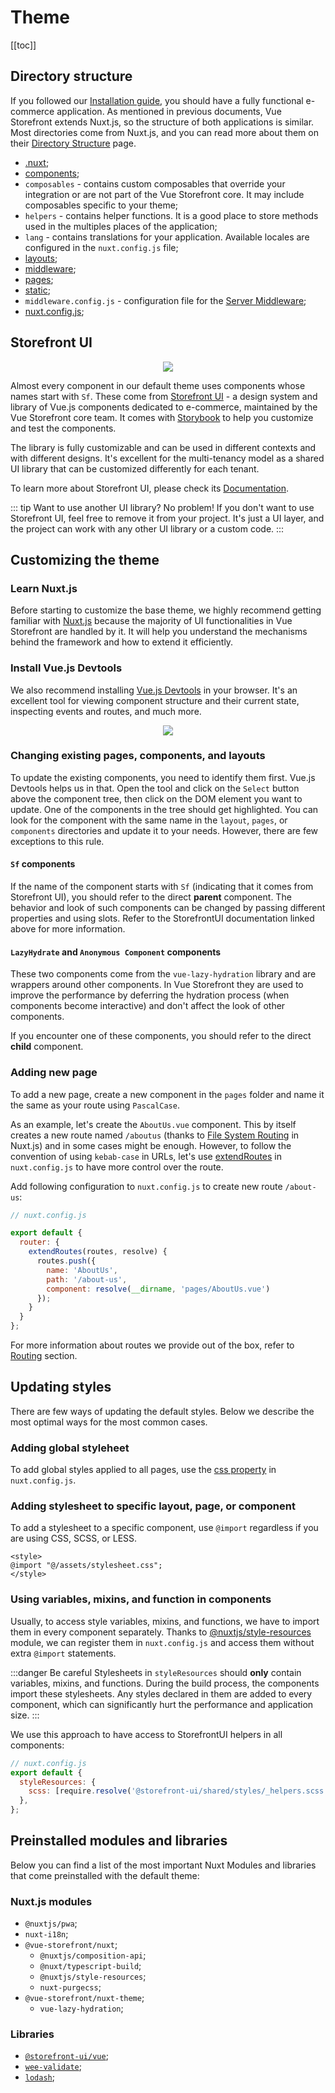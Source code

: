 # Theme

[[toc]]

## Directory structure

If you followed our [Installation guide](/general/installation), you should have a fully functional e-commerce application. As mentioned in previous documents, Vue Storefront extends Nuxt.js, so the structure of both applications is similar. Most directories come from Nuxt.js, and you can read more about them on their [Directory Structure](https://nuxtjs.org/docs/2.x/get-started/directory-structure) page.

* [.nuxt](https://nuxtjs.org/docs/2.x/directory-structure/nuxt);
* [components](https://nuxtjs.org/docs/2.x/directory-structure/components);
* `composables` - contains custom composables that override your integration or are not part of the Vue Storefront core. It may include composables specific to your theme;
* `helpers` - contains helper functions. It is a good place to store methods used in the multiples places of the application;
* `lang` - contains translations for your application. Available locales are configured in the `nuxt.config.js` file;
* [layouts](https://nuxtjs.org/docs/2.x/directory-structure/layouts);
* [middleware](https://nuxtjs.org/docs/2.x/directory-structure/middleware);
* [pages](https://nuxtjs.org/docs/2.x/directory-structure/pages);
* [static](https://nuxtjs.org/docs/2.x/directory-structure/static);
* `middleware.config.js` - configuration file for the [Server Middleware](/advanced/server-middleware);
* [nuxt.config.js](https://nuxtjs.org/docs/2.x/directory-structure/nuxt-config);

## Storefront UI

<center>
<img src="../images/theme/storefront-ui.jpg" />
</center>

Almost every component in our default theme uses components whose names start with `Sf`. These come from [Storefront UI](http://storefrontui.io/) - a design system and library of Vue.js components dedicated to e-commerce, maintained by the Vue Storefront core team. It comes with [Storybook](https://storybook.storefrontui.io/) to help you customize and test the components.

The library is fully customizable and can be used in different contexts and with different designs.
It's excellent for the multi-tenancy model as a shared UI library that can be customized differently for each tenant.

To learn more about Storefront UI, please check its [Documentation](https://docs.storefrontui.io/).

::: tip Want to use another UI library? No problem!
If you don't want to use Storefront UI, feel free to remove it from your project. It's just a UI layer, and the project can work with any other UI library or a custom code.
:::

## Customizing the theme

### Learn Nuxt.js

Before starting to customize the base theme, we highly recommend getting familiar with [Nuxt.js](https://nuxtjs.org/) because the majority of UI functionalities in Vue Storefront are handled by it. It will help you understand the mechanisms behind the framework and how to extend it efficiently.

### Install Vue.js Devtools

We also recommend installing [Vue.js Devtools](https://github.com/vuejs/vue-devtools#installation) in your browser. It's an excellent tool for viewing component structure and their current state, inspecting events and routes, and much more.

<center>
<img src="../images/theme/vue-devtools.jpg" />
</center>

### Changing existing pages, components, and layouts

To update the existing components, you need to identify them first. Vue.js Devtools helps us in that. Open the tool and click on the `Select` button above the component tree, then click on the DOM element you want to update. One of the components in the tree should get highlighted. You can look for the component with the same name in the `layout`, `pages`, or `components` directories and update it to your needs. However, there are few exceptions to this rule.

#### `Sf` components

If the name of the component starts with `Sf` (indicating that it comes from Storefront UI), you should refer to the direct **parent** component. The behavior and look of such components can be changed by passing different properties and using slots. Refer to the StorefrontUI documentation linked above for more information.

#### `LazyHydrate` and `Anonymous Component` components

These two components come from the `vue-lazy-hydration` library and are wrappers around other components. In Vue Storefront they are used to improve the performance by deferring the hydration process (when components become interactive) and don't affect the look of other components.

If you encounter one of these components, you should refer to the direct **child** component. 

### Adding new page

To add a new page, create a new component in the `pages` folder and name it the same as your route using `PascalCase`.

As an example, let's create the `AboutUs.vue` component. This by itself creates a new route named `/aboutus` (thanks to [File System Routing](https://nuxtjs.org/docs/2.x/features/file-system-routing/) in Nuxt.js) and in some cases might be enough. However, to follow the convention of using `kebab-case` in URLs, let's use [extendRoutes](https://nuxtjs.org/guides/configuration-glossary/configuration-router#extendroutes) in `nuxt.config.js` to have more control over the route.

Add following configuration to `nuxt.config.js` to create new route `/about-us`:

```javascript
// nuxt.config.js

export default {
  router: {
    extendRoutes(routes, resolve) {
      routes.push({
        name: 'AboutUs',
        path: '/about-us',
        component: resolve(__dirname, 'pages/AboutUs.vue')
      });
    }
  }
};
```

For more information about routes we provide out of the box, refer to [Routing](../general/key-concepts.html#routing) section.

## Updating styles

There are few ways of updating the default styles. Below we describe the most optimal ways for the most common cases.

### Adding global styleheet

To add global styles applied to all pages, use the [css property](https://nuxtjs.org/docs/2.x/configuration-glossary/configuration-css/) in `nuxt.config.js`.

### Adding stylesheet to specific layout, page, or component

To add a stylesheet to a specific component, use `@import` regardless if you are using CSS, SCSS, or LESS.

```vue
<style>
@import "@/assets/stylesheet.css";
</style>
```

### Using variables, mixins, and function in components

Usually, to access style variables, mixins, and functions, we have to import them in every component separately. Thanks to [@nuxtjs/style-resources](https://github.com/nuxt-community/style-resources-module#readme) module, we can register them in `nuxt.config.js` and access them without extra `@import` statements.

:::danger Be careful
Stylesheets in `styleResources` should **only** contain variables, mixins, and functions. During the build process, the components import these stylesheets. Any styles declared in them are added to every component, which can significantly hurt the performance and application size.
:::

We use this approach to have access to StorefrontUI helpers in all components:

```js
// nuxt.config.js
export default {
  styleResources: {
    scss: [require.resolve('@storefront-ui/shared/styles/_helpers.scss', { paths: [process.cwd()] })]
  },
};
```

## Preinstalled modules and libraries

Below you can find a list of the most important Nuxt Modules and libraries that come preinstalled with the default theme:

### Nuxt.js modules

- `@nuxtjs/pwa`;
- `nuxt-i18n`;
- `@vue-storefront/nuxt`;
  - `@nuxtjs/composition-api`;
  - `@nuxt/typescript-build`;
  - `@nuxtjs/style-resources`;
  - `nuxt-purgecss`;
- `@vue-storefront/nuxt-theme`;
  - `vue-lazy-hydration`;

### Libraries

- [`@storefront-ui/vue`](https://storefrontui.io);
- [`wee-validate`](https://vee-validate.logaretm.com/v3);
- [`lodash`](https://lodash.com/);
